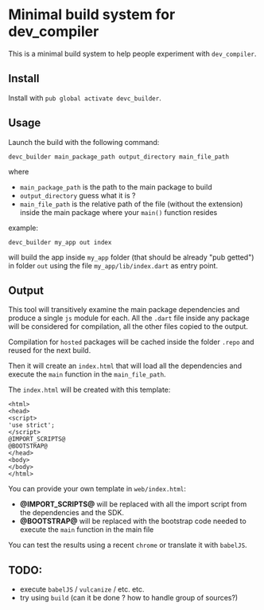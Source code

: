 # Minimal build system for dev_compiler

This is a minimal build system to help people experiment with `dev_compiler`.

## Install

Install with `pub global activate devc_builder`.


## Usage

Launch the build with the following command:

    devc_builder main_package_path output_directory main_file_path

where

  -  `main_package_path` is the path to the main package to build
  -  `output_directory` guess what it is ?
  -  `main_file_path` is the relative path of the file (without the extension) inside the main package where your `main()` function resides

example:

    devc_builder my_app out index

will build the app inside `my_app` folder (that should be already "pub getted") in folder `out` using the file `my_app/lib/index.dart` as entry point.

## Output

This tool will transitively examine the main package dependencies and produce a single `js` module for each. All the `.dart` file inside any package
will be considered for compilation, all the other files copied to the output.

Compilation for `hosted` packages will be cached inside the folder `.repo` and reused for the next build.

Then it will create an `index.html` that will load all the dependencies and execute the `main` function in the `main_file_path`.

The `index.html` will be created with this template: 

```
<html>
<head>
<script>
'use strict';
</script>
@IMPORT_SCRIPTS@
@BOOTSTRAP@
</head>
<body>
</body>
</html>
```

You can provide your own template in `web/index.html`:

 - **@IMPORT_SCRIPTS@** will be replaced with all the import script from the dependencies and the SDK.
 - **@BOOTSTRAP@** will be replaced with the bootstrap code needed to execute the `main` function in the main file

You can test the results using a recent `chrome` or translate it with `babelJS`.

## TODO:

 - execute `babelJS` / `vulcanize` / etc. etc.
 - try using `build` (can it be done ? how to handle group of sources?)
